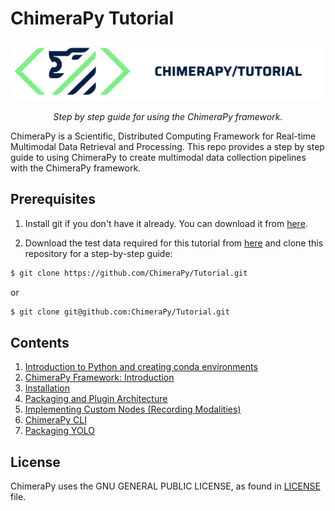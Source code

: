 # ChimeraPy Tutorial
<p align="center">
  <a href="https://github.com/ChimeraPy/Benchmarks"><img src="./images/banner.png" alt="ChimeraPy"></a>
</p>
<p align="center">
    <em>Step by step guide for using the ChimeraPy framework.</em>
</p>

ChimeraPy is a Scientific, Distributed Computing Framework for Real-time Multimodal Data Retrieval and Processing. This repo provides a step by step guide to using ChimeraPy to create multimodal data collection pipelines with the ChimeraPy framework.

## Prerequisites
1. Install git if you don't have it already. You can download it from [here](https://git-scm.com/downloads).

2. Download the test data required for this tutorial from [here](https://vanderbilt.box.com/s/2xpp0e2uy3mhr1iuipnpbgumf80yqyuu) and clone this repository for a step-by-step guide:

```bash
$ git clone https://github.com/ChimeraPy/Tutorial.git
```
or
```bash
$ git clone git@github.com:ChimeraPy/Tutorial.git
```

## Contents

1. [Introduction to Python and creating conda environments](./00-Python-Conda-Setup/README.md)
2. [ChimeraPy Framework: Introduction](./01-ChimeraPy-Intro/README.md)
3. [Installation](./02-Installation/README.md)
4. [Packaging and Plugin Architecture](./03-Packaging/README.md)
5. [Implementing Custom Nodes (Recording Modalities)](./04-CustomNodes/README.md)
6. [ChimeraPy CLI](./05-PipelineCLI/README.md)
7. [Packaging YOLO](./06-PackagingYOLO/README.md)

## License
ChimeraPy uses the GNU GENERAL PUBLIC LICENSE, as found in [LICENSE](./LICENSE) file.
